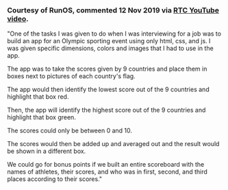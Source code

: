 ### Courtesy of RunOS, commented 12 Nov 2019 via [RTC YouTube video](https://www.youtube.com/watch?v=k42uxd7WmfQ).

"One of the tasks I was given to do when I was interviewing for a job was to build an app for an Olympic sporting event using only html, css, and js. I was given specific dimensions, colors and images that I had to use in the app. 

The app was to take the scores given by 9 countries and place them in boxes next to pictures of each country's flag. 

The app would then identify the lowest score out of the 9 countries and highlight that box red. 

Then, the app will identify the highest score out of the 9 countries and highlight that box green. 

The scores could only be between 0 and 10. 

The scores would then be added up and averaged out and the result would be shown in a different box. 

We could go for bonus points if we built an entire scoreboard with the names of athletes, their scores, and who was in first, second, and third places according to their scores."
